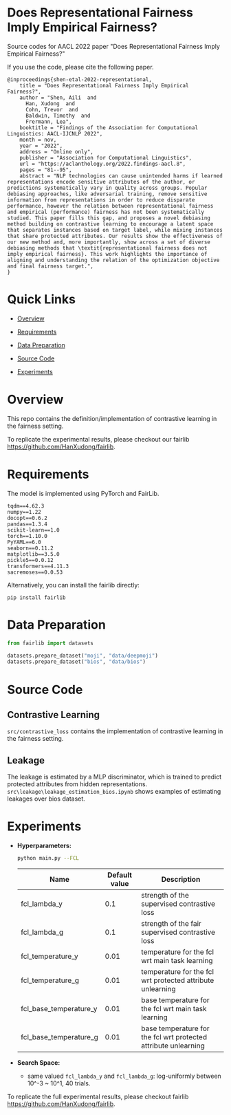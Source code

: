 # Does Representational Fairness Imply Empirical Fairness?

Source codes for AACL 2022 paper "Does Representational Fairness Imply Empirical Fairness?" 

If you use the code, please cite the following paper.

```
@inproceedings{shen-etal-2022-representational,
    title = "Does Representational Fairness Imply Empirical Fairness?",
    author = "Shen, Aili  and
      Han, Xudong  and
      Cohn, Trevor  and
      Baldwin, Timothy  and
      Frermann, Lea",
    booktitle = "Findings of the Association for Computational Linguistics: AACL-IJCNLP 2022",
    month = nov,
    year = "2022",
    address = "Online only",
    publisher = "Association for Computational Linguistics",
    url = "https://aclanthology.org/2022.findings-aacl.8",
    pages = "81--95",
    abstract = "NLP technologies can cause unintended harms if learned representations encode sensitive attributes of the author, or predictions systematically vary in quality across groups. Popular debiasing approaches, like adversarial training, remove sensitive information from representations in order to reduce disparate performance, however the relation between representational fairness and empirical (performance) fairness has not been systematically studied. This paper fills this gap, and proposes a novel debiasing method building on contrastive learning to encourage a latent space that separates instances based on target label, while mixing instances that share protected attributes. Our results show the effectiveness of our new method and, more importantly, show across a set of diverse debiasing methods that \textit{representational fairness does not imply empirical fairness}. This work highlights the importance of aligning and understanding the relation of the optimization objective and final fairness target.",
}

```

# Quick Links
+ [Overview](#overview)

+ [Requirements](#requirements)

+ [Data Preparation](#data-preparation)

+ [Source Code](#source-code)

+ [Experiments](#experiments)

# Overview

This repo contains the definition/implementation of contrastive learning in the fairness setting.

To replicate the experimental results, please checkout our fairlib https://github.com/HanXudong/fairlib.

# Requirements

The model is implemented using PyTorch and FairLib.

```
tqdm==4.62.3
numpy==1.22
docopt==0.6.2
pandas==1.3.4
scikit-learn==1.0
torch==1.10.0
PyYAML==6.0
seaborn==0.11.2
matplotlib==3.5.0
pickle5==0.0.12
transformers==4.11.3
sacremoses==0.0.53
```

Alternatively, you can install the fairlib directly:
```
pip install fairlib
```

# Data Preparation

```python
from fairlib import datasets

datasets.prepare_dataset("moji", "data/deepmoji")
datasets.prepare_dataset("bios", "data/bios")

```

# Source Code

## Contrastive Learning

`src/contrastive_loss` contains the implementation of contrastive learning in the fairness setting.

## Leakage

The leakage is estimated by a MLP discriminator, which is trained to predict protected attributes from hidden representations.
`src\leakage\leakage_estimation_bios.ipynb` shows examples of estimating leakages over bios dataset.

# Experiments

- **Hyperparameters:**  
    ```bash
    python main.py --FCL
    ```

    | Name                    | Default value | Description                                                     |
    |-------------------------|---------------|-----------------------------------------------------------------|
    | fcl_lambda_y            | 0.1           | strength of the supervised contrastive loss                     |
    | fcl_lambda_g            | 0.1           | strength of the fair supervised contrastive loss                |
    | fcl_temperature_y       | 0.01          | temperature for the fcl wrt main task learning                  |
    | fcl_temperature_g       | 0.01          | temperature for the fcl wrt protected attribute unlearning      |
    | fcl_base_temperature_y  | 0.01          | base temperature for the fcl wrt main task learning             |
    | fcl_base_temperature_g  | 0.01          | base temperature for the fcl wrt protected attribute unlearning |

- **Search Space:**  
    - same valued `fcl_lambda_y` and `fcl_lambda_g`: log-uniformly between 10^-3 ~ 10^1, 40 trials.

To replicate the full experimental results, please checkout fairlib https://github.com/HanXudong/fairlib.

